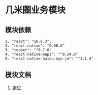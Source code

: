 <!--
 * @Descripttion: 
 * @version: 
 * @Author: liujinyuan
 * @Date: 2019-08-26 16:48:01
 * @LastEditors: liujinyuan
 * @LastEditTime: 2019-09-03 11:22:00
 -->
# 几米圈业务模块

## 模块依赖
```
1. "react": "16.6.3",
2. "react-native": "0.58.6"
3. "teaset": "^0.7.0"
4. "react-native-maps": "^0.24.0"
5. "react-native-baidu-map-jm": "^1.1.4"

```

## 模块文档
1. [定位](docs\view\Position.md)